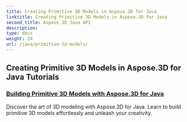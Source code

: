 ```yaml
---
title: Creating Primitive 3D Models in Aspose.3D for Java
linktitle: Creating Primitive 3D Models in Aspose.3D for Java
second_title: Aspose.3D Java API
description: 
type: docs
weight: 24
url: /java/primitive-3d-models/
---
```


## Creating Primitive 3D Models in Aspose.3D for Java Tutorials
### [Building Primitive 3D Models with Aspose.3D for Java](./building-primitive-3d-models/)
Discover the art of 3D modeling with Aspose.3D for Java. Learn to build primitive 3D models effortlessly and unleash your creativity.